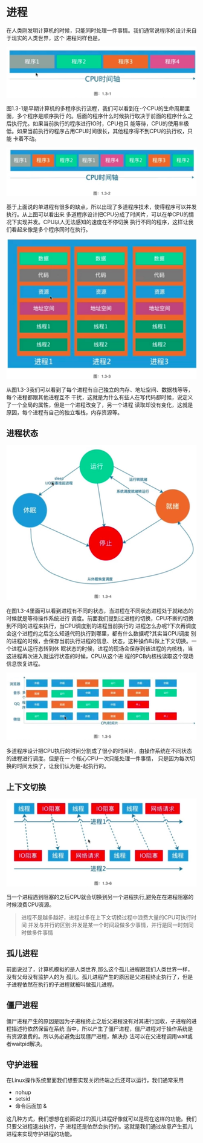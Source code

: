 
# 进程

在人类刚发明计算机的时候，只能同时处理一件事情。我们通常说程序的设计来自于现实的人类世界，这个
进程同样也是。

![CPU时间轴](images/p1.jpg)

图1.3-1是早期计算机的多程序执行流程，我们可以看到在-个CPU的生命周期里面，多个程序是顺序执行
的。后面的程序什么时候执行取决于前面的程序什么之后执行完。如果当前执行的程序进行IO时，CPU也只
能等待，CPU的使用率极低。如果当前执行的程序占用CPU时间很长，其他程序得不到CPU的执行权，只能
卡着不动。

![CPU时间轴](images/p2.jpg)

基于上面说的单进程有很多的缺点，所以出现了多道程序技术，使得程序可以并发执行。从上图可以看出来
多道程序设计把CPU分成了时间片，可以在单CPU的情况下实现并发。CPU以人无法感知的速度在不停切换
执行不同的程序，这样让我们看起来像是多个程序同时在执行。

![CPU时间轴](images/p3.jpg)

从图1.3-3我们可以看到了每个进程有自己独立的内存、地址空间、数据栈等等，每个进程都跟其他进程互不
干扰，这就是为什么有些人在写代码都时候，说定义了一个全局的属性，但是一个进程改变了，另一个进程
读取却没有变化，这就是原因，每个进程有自己的独立堆栈，内存资源等。

## 进程状态

![CPU时间轴](images/p4.jpg)

在图1.3-4里面可以看到进程有不同的状态，当进程在不同状态进程处于就绪态的时候就是等待操作系统进行
调度。前面我们提到过进程的切换，CPU不断的切换到不同的进程来执行，当CPU调度别的进程当前执行的
进程怎么办呢?下次再调度会这个进程的之后怎么知道代码执行到哪里，都有什么数据呢?其实当CPU调度
别的进程的时候，会保存当前执行进程的信息、状态，这种操作叫做上下文切换。一个进程从运行态转到休
眠状态的时候，进程的现场会保存到该进程的内核栈，当这进程再次进入就运行状态的时候，CPU从这个进
程的PCB内核栈读取这个现场信息恢复进程。

![CPU时间轴](images/p5.jpg)

多道程序设计把CPU执行的时间分割成了很小的时间片，由操作系统在不同状态的进程进行调度。但是在一
个核心CPU一次只能处理一件事情， 只是因为每次切换的时间太快了，让我们认为是-起执行的。

## 上下文切换

![CPU时间轴](images/p6.jpg)

当一个进程遇到阻塞的之后CPU就会切换到另一个进程执行,避免在在进程阻塞的时候浪费CPU资源。

> 进程不是越多越好，进程过多在上下文切换过程中浪费大量的CPU可执行时间
> 并发与并行的区别:并发是某一个时间段做多少事情，并行是同一时刻同时做多件事情

## 孤儿进程

前面说过了，计算机模拟的是人类世界,那么这个孤儿进程跟我们人类世界一样，没有父母没有监护人的为
孤儿。孤儿进程产生的原因是父进程终止执行了，但是子进程依然在执行的子进程就被叫做孤儿进程。

## 僵尸进程

僵尸进程产生的原因是因为子进程终止之后父进程没有对其进行回收，子进程的进程描述符依然保留在系统
当中，所以产生了僵尸进程，僵尸进程对于操作系统是有资源浪费的。所以务必避免出现僵尸进程，解决办
法可以在父进程调用wait或者waitpid解决。

## 守护进程

在Linux操作系统里面我们想要实现关闭终端之后还可以运行，我们通常采用

- nohup
- setsid
- 命令后面加 &

这几种方式，我们想想在前面说过的孤儿进程好像就可以是现在这样的功能。我们只要父进程退出执行，子
进程还是依然会执行的。这就是我们通过故意产生孤儿进程来实现守护进程的功能。







